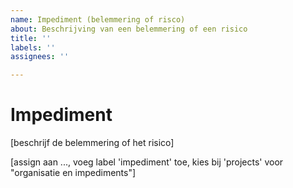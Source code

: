 ```yaml
---
name: Impediment (belemmering of risco)
about: Beschrijving van een belemmering of een risico
title: ''
labels: ''
assignees: ''

---
```


# Impediment

[beschrijf de belemmering of het risico]

[assign aan ..., voeg label 'impediment' toe, kies bij 'projects' voor "organisatie en impediments"]
